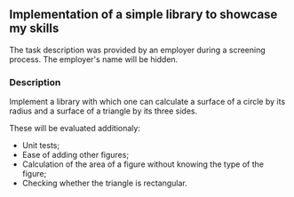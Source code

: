 ## Implementation of a simple library to showcase my skills

The task description was provided by an employer during a screening process. The employer's name will be hidden.

### Description

Implement a library with which one can calculate a surface of a circle by its radius and a surface of a triangle by its three sides.

These will be evaluated additionaly: 
* Unit tests;
* Ease of adding other figures;
* Calculation of the area of a figure without knowing the type of the figure;
* Checking whether the triangle is rectangular.
